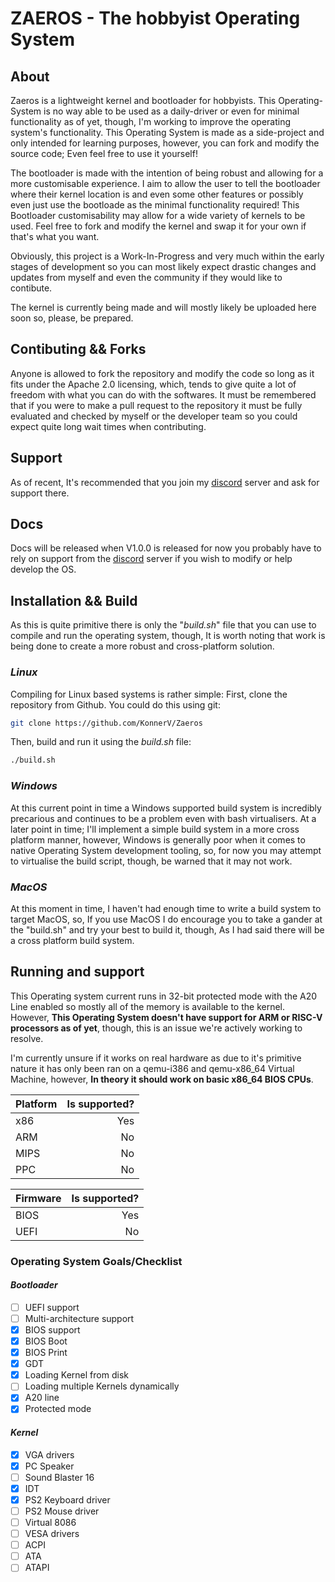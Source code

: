 # ZAEROS - The hobbyist Operating System

## About
Zaeros is a lightweight kernel and bootloader for hobbyists. This Operating-System is no way able to be used as a daily-driver or even for minimal functionality as of yet, though, I'm working to improve the operating system's functionality.
This Operating System is made as a side-project and only intended for learning purposes, however, you can fork and modify the source code; Even feel free to use it yourself!

The bootloader is made with the intention of being robust and allowing for a more customisable experience. I aim to allow the user to tell the bootloader where their kernel location is and even some other features or possibly even just use the bootloade as the minimal functionality required!
This Bootloader customisability may allow for a wide variety of kernels to be used. Feel free to fork and modify the kernel and swap it for your own if that's what you want.

Obviously, this project is a Work-In-Progress and very much within the early stages of development so you can most likely expect drastic changes and updates from myself and even the community if they would like to contibute.

The kernel is currently being made and will mostly likely be uploaded here soon so, please, be prepared.

## Contibuting && Forks
Anyone is allowed to fork the repository and modify the code so long as it fits under the Apache 2.0 licensing, which, tends to give quite a lot of freedom with what you can do with the softwares.
It must be remembered that if you were to make a pull request to the repository it must be fully evaluated and checked by myself or the developer team so you could expect quite long wait times when contributing.

## Support
As of recent, It's recommended that you join my [discord](https://discord.gg/WSx336WCCe) server and ask for support there.

## Docs
Docs will be released when V1.0.0 is released for now you probably have to rely on support from the [discord](https://discord.gg/WSx336WCCe) server if you wish to modify or help develop the OS.

## Installation && Build
As this is quite primitive there is only the "_build.sh_" file that you can use to compile and run the operating system, though, It is worth noting that work is being done to create a more robust and cross-platform solution.
### _Linux_
Compiling for Linux based systems is rather simple:
First, clone the repository from Github.
You could do this using git:
```bash
git clone https://github.com/KonnerV/Zaeros
```
Then, build and run it using the _build.sh_ file:
```bash
./build.sh
```
### _Windows_
At this current point in time a Windows supported build system is incredibly precarious and continues to be a problem even with bash virtualisers. At a later point in time; I'll implement a simple build system in a more cross platform manner, however, Windows is generally poor when it comes to native Operating System development tooling, so, for now you may attempt to virtualise the build script, though, be warned that it may not work.

### _MacOS_
At this moment in time, I haven't had enough time to write a build system to target MacOS, so, If you use MacOS I do encourage you to take a gander at the "build.sh" and try your best to build it, though, As I had said there will be a cross platform build system.

## Running and support
This Operating system current runs in 32-bit protected mode with the A20 Line enabled so mostly all of the memory is available to the kernel.
However, **This Operating System doesn't have support for ARM or RISC-V processors as of yet**, though, this is an issue we're actively working to resolve.

I'm currently unsure if it works on real hardware as due to it's primitive nature it has only been ran on a qemu-i386 and qemu-x86_64 Virtual Machine, however, **In theory it should work on basic x86_64 BIOS CPUs**.

| Platform          | Is supported? |
| :---------------- | ------------: |
| x86               |           Yes |
| ARM               |            No |
| MIPS              |            No |
| PPC               |            No |

| Firmware          | Is supported? |
| :---------------- | ------------: |
| BIOS              |           Yes |
| UEFI              |            No |

### Operating System Goals/Checklist
#### _Bootloader_
 - [ ] UEFI support
 - [ ] Multi-architecture support
 - [x] BIOS support
 - [x] BIOS Boot
 - [x] BIOS Print
 - [x] GDT
 - [x] Loading Kernel from disk
 - [ ] Loading multiple Kernels dynamically
 - [x] A20 line
 - [x] Protected mode
#### _Kernel_
 - [x] VGA drivers
 - [x] PC Speaker
 - [ ] Sound Blaster 16
 - [x] IDT
 - [x] PS2 Keyboard driver
 - [ ] PS2 Mouse driver
 - [ ] Virtual 8086
 - [ ] VESA drivers
 - [ ] ACPI
 - [ ] ATA
 - [ ] ATAPI
